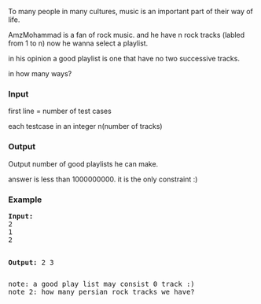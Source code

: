 <p>To many people in many cultures, music is an important part of their way of life.</p>

<p>AmzMohammad is a fan of rock music. and he have n rock tracks (labled from 1 to n) now he wanna select a playlist.</p>
<p>in his opinion a good playlist is one that have no two successive tracks.</p>
<p>in how many ways?</p>

<h3>Input</h3>
<p>first line = number of test cases</p>
<p>each testcase in an integer n(number of tracks)</p>

<h3>Output</h3>
<p>Output number of good playlists he can make.</p>
<p><span style="-webkit-border-horizontal-spacing: 2px; -webkit-border-vertical-spacing: 2px;">answer is less than 1000000000. it is the only constraint :)</span></p>

<h3>Example</h3>
<pre><strong>Input:</strong>
2
1
2

<strong>Output:</strong>
2
3</pre>

<pre>note: a good play list may consist 0 track :)
note 2: how many persian rock tracks we have?</pre>
